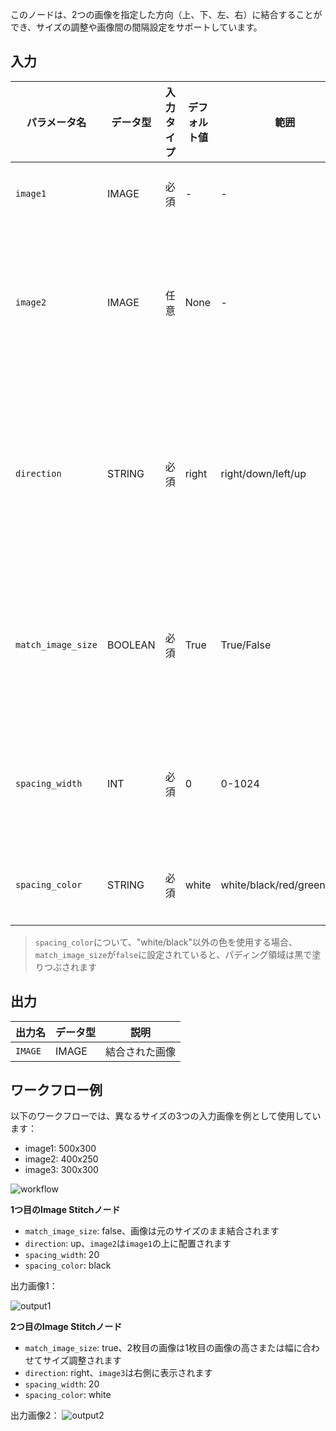 このノードは、2つの画像を指定した方向（上、下、左、右）に結合することができ、サイズの調整や画像間の間隔設定をサポートしています。

## 入力

| パラメータ名 | データ型 | 入力タイプ | デフォルト値 | 範囲 | 説明 |
|------------|----------|------------|-------------|------|------|
| `image1` | IMAGE | 必須 | - | - | 結合する1枚目の画像 |
| `image2` | IMAGE | 任意 | None | - | 結合する2枚目の画像（指定しない場合は1枚目の画像のみを返す） |
| `direction` | STRING | 必須 | right | right/down/left/up | 2枚目の画像を結合する方向：right（右）、down（下）、left（左）、up（上） |
| `match_image_size` | BOOLEAN | 必須 | True | True/False | 2枚目の画像のサイズを1枚目の画像のサイズに合わせるかどうか |
| `spacing_width` | INT | 必須 | 0 | 0-1024 | 画像間の間隔の幅（偶数である必要があります） |
| `spacing_color` | STRING | 必須 | white | white/black/red/green/blue | 結合された画像間の間隔の色 |

> `spacing_color`について、"white/black"以外の色を使用する場合、`match_image_size`が`false`に設定されていると、パディング領域は黒で塗りつぶされます

## 出力

| 出力名 | データ型 | 説明 |
|--------|----------|------|
| `IMAGE` | IMAGE | 結合された画像 |

## ワークフロー例

以下のワークフローでは、異なるサイズの3つの入力画像を例として使用しています：

- image1: 500x300
- image2: 400x250
- image3: 300x300

![workflow](./asset/workflow.webp)

**1つ目のImage Stitchノード**

- `match_image_size`: false、画像は元のサイズのまま結合されます
- `direction`: up、`image2`は`image1`の上に配置されます
- `spacing_width`: 20
- `spacing_color`: black

出力画像1：

![output1](./asset/output-1.webp)

**2つ目のImage Stitchノード**

- `match_image_size`: true、2枚目の画像は1枚目の画像の高さまたは幅に合わせてサイズ調整されます
- `direction`: right、`image3`は右側に表示されます
- `spacing_width`: 20
- `spacing_color`: white

出力画像2：
![output2](./asset/output-2.webp)
